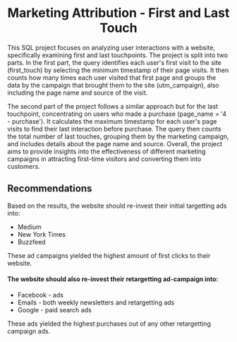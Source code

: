 <center><h1>Marketing Attribution - First and Last Touch</h1></center>

This SQL project focuses on analyzing user interactions with a website, specifically examining first and last touchpoints. The project is split into two parts. In the first part, the query identifies each user's first visit to the site (first_touch) by selecting the minimum timestamp of their page visits. It then counts how many times each user visited that first page and groups the data by the campaign that brought them to the site (utm_campaign), also including the page name and source of the visit.

The second part of the project follows a similar approach but for the last touchpoint, concentrating on users who made a purchase (page_name = '4 - purchase'). It calculates the maximum timestamp for each user's page visits to find their last interaction before purchase. The query then counts the total number of last touches, grouping them by the marketing campaign, and includes details about the page name and source. Overall, the project aims to provide insights into the effectiveness of different marketing campaigns in attracting first-time visitors and converting them into customers.

## Recommendations
Based on the results, the website should re-invest their initial targetting ads into:

* Medium
* New York Times
* Buzzfeed

These ad campaigns yielded the highest amount of first clicks to their website.

#### The website should also re-invest their retargetting ad-campaign into:

* Facebook - ads
* Emails - both weekly newsletters and retargetting ads
* Google - paid search ads

These ads yielded the highest purchases out of any other retargetting campaign ads.